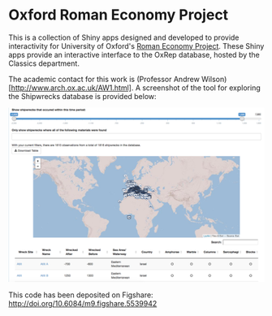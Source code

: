 # Oxford Roman Economy Project

This is a collection of Shiny apps designed and developed to provide interactivity for University of Oxford's [Roman Economy Project](https://oxrep.web.ox.ac.uk). These Shiny apps provide an interactive interface to the OxRep database, hosted by the Classics department.

The academic contact for this work is (Professor Andrew Wilson)[http://www.arch.ox.ac.uk/AW1.html]. A screenshot of the tool for exploring the Shipwrecks database is provided below:

<img src="shipwreck-app-screenshot.png" width="600px"></img>

This code has been deposited on Figshare: http://doi.org/10.6084/m9.figshare.5539942
